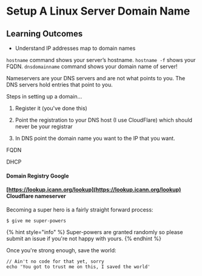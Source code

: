 # Setup A Linux Server Domain Name

## Learning Outcomes 

* Understand IP addresses map to domain names 

`hostname` command shows your server’s hostname. `hostname -f` shows your FQDN. `dnsdomainname` command shows your domain name of server!



Nameservers are your DNS servers and are not what points to you.  The DNS servers hold entries that point to you.   


Steps in setting up a domain...

1. Register it \(you've done this\)

2. Point the registration to your DNS host \(I use CloudFlare\) which should never be your registrar

3. In DNS point the domain name you want to the IP that you want.

FQDN

DHCP

#### Domain Registry Google 

#### [https://lookup.icann.org/lookup](https://lookup.icann.org/lookup) Cloudflare nameserver

Becoming a super hero is a fairly straight forward process:

```
$ give me super-powers
```

{% hint style="info" %}
 Super-powers are granted randomly so please submit an issue if you're not happy with yours.
{% endhint %}

Once you're strong enough, save the world:

```
// Ain't no code for that yet, sorry
echo 'You got to trust me on this, I saved the world'
```



